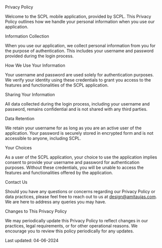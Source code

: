 Privacy Policy

Welcome to the SCPL mobile application, provided by SCPL. This Privacy Policy outlines how we handle your personal information when you use our application.

Information Collection

When you use our application, we collect personal information from you for the purpose of authentication. This includes your username and password provided during the login process.

How We Use Your Information

Your username and password are used solely for authentication purposes. We verify your identity using these credentials to grant you access to the features and functionalities of the SCPL application.

Sharing Your Information

All data collected during the login process, including your username and password, remains confidential and is not shared with any third parties.

Data Retention

We retain your username for as long as you are an active user of the application. Your password is securely stored in encrypted form and is not accessible to anyone, including SCPL.

Your Choices

As a user of the SCPL application, your choice to use the application implies consent to provide your username and password for authentication purposes. Without these credentials, you will be unable to access the features and functionalities offered by the application.

Contact Us

Should you have any questions or concerns regarding our Privacy Policy or data practices, please feel free to reach out to us at design@amitaujas.com. We are here to address any queries you may have.

Changes to This Privacy Policy

We may periodically update this Privacy Policy to reflect changes in our practices, legal requirements, or for other operational reasons. We encourage you to review this policy periodically for any updates.

Last updated: 04-06-2024
